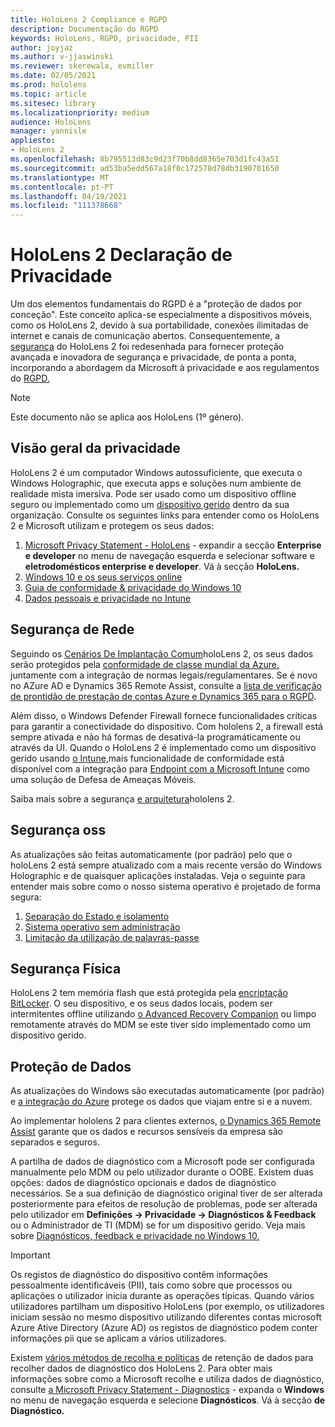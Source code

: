 ```yaml
---
title: HoloLens 2 Compliance e RGPD
description: Documentação do RGPD
keywords: HoloLens, RGPD, privacidade, PII
author: joyjaz
ms.author: v-jjaswinski
ms.reviewer: skerewala, evmiller
ms.date: 02/05/2021
ms.prod: hololens
ms.topic: article
ms.sitesec: library
ms.localizationpriority: medium
audience: HoloLens
manager: yannisle
appliesto:
- HoloLens 2
ms.openlocfilehash: 8b795513d83c9d23f70b8dd8365e703d1fc43a51
ms.sourcegitcommit: ad53ba5edd567a18f0c172578d78db3190701650
ms.translationtype: MT
ms.contentlocale: pt-PT
ms.lasthandoff: 04/19/2021
ms.locfileid: "111378668"
---
```

# <a name="hololens-2-privacy-statement"></a>HoloLens 2 Declaração de Privacidade

Um dos elementos fundamentais do RGPD é a "proteção de dados por conceção". Este conceito aplica-se especialmente a dispositivos móveis, como os HoloLens 2, devido à sua portabilidade, conexões ilimitadas de internet e canais de comunicação abertos. Consequentemente, a [segurança](https://docs.microsoft.com/hololens/security-architecture) do HoloLens 2 foi redesenhada para fornecer proteção avançada e inovadora de segurança e privacidade, de ponta a ponta, incorporando a abordagem da Microsoft à privacidade e aos regulamentos do [RGPD.](https://privacy.microsoft.com/)

 >[!NOTE]
> Este documento não se aplica aos HoloLens (1º género).

## <a name="privacy-overview"></a>Visão geral da privacidade

HoloLens 2 é um computador Windows autossuficiente, que executa o Windows Holographic, que executa apps e soluções num ambiente de realidade mista imersiva. Pode ser usado como um dispositivo offline seguro ou implementado como um [dispositivo gerido](https://docs.microsoft.com/mem/intune/fundamentals/windows-holographic-for-business) dentro da sua organização. Consulte os seguintes links para entender como os HoloLens 2 e Microsoft utilizam e protegem os seus dados:
1. [Microsoft Privacy Statement - HoloLens](https://privacy.microsoft.com/privacystatement) - expandir a secção **Enterprise e developer** no menu de navegação esquerda e selecionar software e **eletrodomésticos enterprise e developer**. Vá à secção **HoloLens.**
2.  [Windows 10 e os seus serviços online](https://privacy.microsoft.com/windows10privacy)
3.  [Guia de conformidade & privacidade do Windows 10](https://docs.microsoft.com/windows/privacy/windows-10-and-privacy-compliance)
4.  [Dados pessoais e privacidade no Intune](https://docs.microsoft.com/mem/intune/protect/privacy-personal-data)

## <a name="network-security"></a>Segurança de Rede
Seguindo os [Cenários De Implantação Comum](https://docs.microsoft.com/hololens/common-scenarios)holoLens 2, os seus dados serão protegidos pela [conformidade de classe mundial da Azure,](https://docs.microsoft.com/azure/compliance/) juntamente com a integração de normas legais/regulamentares. Se é novo no AZure AD e Dynamics 365 Remote Assist, consulte a [lista de verificação de prontidão de prestação de contas Azure e Dynamics 365 para o RGPD](https://docs.microsoft.com/compliance/regulatory/gdpr-arc-azure-dynamics).

Além disso, o Windows Defender Firewall fornece funcionalidades críticas para garantir a conectividade do dispositivo. Com hololens 2, a firewall está sempre ativada e não há formas de desativá-la programáticamente ou através da UI. Quando o HoloLens 2 é implementado como um dispositivo gerido usando [o Intune,](https://docs.microsoft.com/mem/intune/protect/device-compliance-get-started)mais funcionalidade de conformidade está disponível com a integração para [Endpoint com a Microsoft Intune](https://docs.microsoft.com/mem/intune/protect/advanced-threat-protection) como uma solução de Defesa de Ameaças Móveis. 

Saiba mais sobre a segurança [e arquitetura](https://docs.microsoft.com/hololens/security-architecture)hololens 2.

## <a name="os-security"></a>Segurança oss
As atualizações são feitas automaticamente (por padrão) pelo que o holoLens 2 está sempre atualizado com a mais recente versão do Windows Holographic e de quaisquer aplicações instaladas. Veja o seguinte para entender mais sobre como o nosso sistema operativo é projetado de forma segura:
1. [Separação do Estado e isolamento](https://docs.microsoft.com/hololens/security-state-separation-isolation)
1. [Sistema operativo sem administração](https://docs.microsoft.com/hololens/security-adminless-os)
1. [Limitação da utilização de palavras-passe](https://docs.microsoft.com/hololens/security-limiting-password-use)

## <a name="physical-security"></a>Segurança Física
HoloLens 2 tem memória flash que está protegida pela [encriptação BitLocker](https://docs.microsoft.com/hololens/security-encryption-data-protection). O seu dispositivo, e os seus dados locais, podem ser intermitentes offline utilizando [o Advanced Recovery Companion](https://www.microsoft.com/p/advanced-recovery-companion/9p74z35sfrs8#activetab=pivot:overviewtab) ou limpo remotamente através do MDM se este tiver sido implementado como um dispositivo gerido.

## <a name="data-protection"></a>Proteção de Dados
As atualizações do Windows são executadas automaticamente (por padrão) e [a integração do Azure](https://docs.microsoft.com/hololens/security-encryption-data-protection#Azure-integration) protege os dados que viajam entre si e a nuvem. 

Ao implementar hololens 2 para clientes externos, [o Dynamics 365 Remote Assist](https://docs.microsoft.com/hololens/hololens2-deployment-guide) garante que os dados e recursos sensíveis da empresa são separados e seguros. 

A partilha de dados de diagnóstico com a Microsoft pode ser configurada manualmente pelo MDM ou pelo utilizador durante o OOBE. Existem duas opções: dados de diagnóstico opcionais e dados de diagnóstico necessários. Se a sua definição de diagnóstico original tiver de ser alterada posteriormente para efeitos de resolução de problemas, pode ser alterada pelo utilizador em **Definições -> Privacidade -> Diagnósticos & Feedback** ou o Administrador de TI (MDM) se for um dispositivo gerido. Veja mais sobre [Diagnósticos, feedback e privacidade no Windows 10.](https://support.microsoft.com/windows/diagnostics-feedback-and-privacy-in-windows-10-28808a2b-a31b-dd73-dcd3-4559a5199319)

> [!Important]
> Os registos de diagnóstico do dispositivo contêm informações pessoalmente identificáveis (PII), tais como sobre que processos ou aplicações o utilizador inicia durante as operações típicas. Quando vários utilizadores partilham um dispositivo HoloLens (por exemplo, os utilizadores iniciam sessão no mesmo dispositivo utilizando diferentes contas microsoft Azure Ative Directory (Azure AD) os registos de diagnóstico podem conter informações pii que se aplicam a vários utilizadores.

 

Existem [vários métodos de recolha e políticas](https://docs.microsoft.com/hololens/hololens-diagnostic-logs) de retenção de dados para recolher dados de diagnóstico dos HoloLens 2.  Para obter mais informações sobre como a Microsoft recolhe e utiliza dados de diagnóstico, consulte [a Microsoft Privacy Statement - Diagnostics](https://privacy.microsoft.com/privacystatement) - expanda o **Windows** no menu de navegação esquerda e selecione **Diagnósticos**. Vá à secção **de Diagnóstico.**
